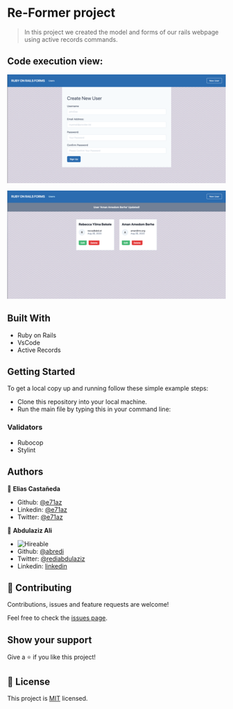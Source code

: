 # Re-Former project

> In this project we created the model and forms of our rails webpage using active records commands.

## Code execution view:

![screenshot](./app/assets/images/screenshot-form.png)

![screenshot](./app/assets/images/screenshot-users.png)

## Built With

- Ruby on Rails
- VsCode
- Active Records

## Getting Started

To get a local copy up and running follow these simple example steps:

- Clone this repository into your local machine.
- Run the main file by typing this in your command line:

### Validators

- Rubocop
- Stylint

## Authors

👤 **Elias Castañeda**

- Github: [@e71az](https://github.com/e71az)
- Linkedin: [@e71az](https://www.linkedin.com/in/e71az/)
- Twitter: [@e71az](https://twitter.com/e71az)

👤 **Abdulaziz Ali** 
- ![Hireable](https://cdn.rawgit.com/hiendv/hireable/master/styles/default/yes.svg)
- Github: [@abredi](https://github.com/abredi)
- Twitter: [@rediabdulaziz](https://twitter.com/rediabdulaziz)
- Linkedin: [linkedin](https://www.linkedin.com/in/abdulaziz-ali-98948011a)


## 🤝 Contributing

Contributions, issues and feature requests are welcome!

Feel free to check the [issues page](https://github.com/abredi/re-former/issues).

## Show your support

Give a ⭐️ if you like this project!


## 📝 License

This project is [MIT](lic.url) licensed.
